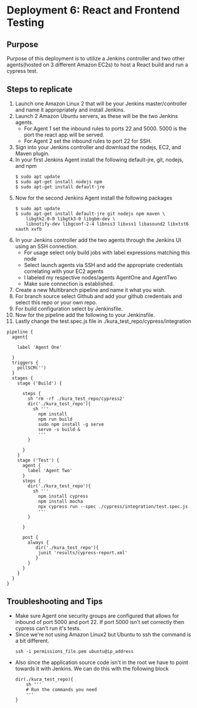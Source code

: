 # Deployment 6: React and Frontend Testing

## Purpose 

Purpose of this deployment is to utilize a Jenkins controller and two other agents(hosted on 3 different Amazon EC2s) to host a React build and run a cypress test. 

## Steps to replicate

1. Launch one Amazon Linux 2 that will be your Jenkins master/controller and name it appropriately and install Jenkins. 
2. Launch 2 Amazon Ubuntu servers, as these will be the two Jenkins agents. 
    - For Agent 1 set the inbound rules to ports 22 and 5000. 5000 is the port the react app will be served.
    - For Agent 2 set the inbound rules to port 22 for SSH. 
3. Sign into your Jenkins controller and download the nodejs, EC2, and Maven plugin. 
4. In your first Jenkins Agent install the following default-jre, git, nodejs, and npm
    ```
    $ sudo apt update
    $ sudo apt-get install nodejs npm
    $ sudo apt-get install default-jre
    ```
5. Now for the second Jenkins Agent install the following packages
    ```
    $ sudo apt update 
    $ sudo apt-get install default-jre git nodejs npm maven \
        libgtk2.0-0 libgtk3-0 libgbm-dev \
        libnotify-dev libgconf-2-4 libnss3 libxss1 libasound2 libxtst6 xauth xvfb

    ```
6. In your Jenkins controller add the two agents through the Jenkins UI using an SSH connection. 
    - For usage select only build jobs with label expressions matching this node 
    - Select launch agents via SSH and add the appropriate credentials correlating with your EC2 agents
    - I labeled my respective nodes/agents AgentOne and AgentTwo
    - Make sure connection is established.
7. Create a new Multibranch pipeline and name it what you wish. 
8. For branch source select Github and add your github credentials and select this repo or your own repo. 
9. For build configuration select by Jenkinsfile.
10. Now for the pipeline add the following to your Jenkinsfile. 
11. Lastly change the test.spec.js file in ./kura_test_repo/cypress/integration
```
pipeline {
  agent{

    label 'Agent One'

  }
  triggers {
    pollSCM('')
  }
  stages {
    stage ('Build') {
      
      steps {
        sh 'rm -rf ./kura_test_repo/cypress2'
        dir('./kura_test_repo'){
          sh '''
            npm install
            npm run build
            sudo npm install -g serve
            serve -s build &
            '''
        } 
        
      }
    }
    stage ('Test') {
      agent {
        label 'Agent Two'
      }
      steps {
        dir('./kura_test_repo'){
          sh '''
            npm install cypress
            npm install mocha
            npx cypress run --spec ./cypress/integration/test.spec.js
            '''
        }

      }
      
      post {
        always {
           dir('./kura_test_repo'){
            junit 'results/cypress-report.xml'
           }
        }
      }
    }
  }
}
```

## Troubleshooting and Tips
- Make sure Agent one security groups are configured that allows for inbound of port 5000 and port 22. If port 5000 isn't set correctly then cypress can't run it's tests. 
- Since we're not using Amazon Linux2 but Ubuntu to ssh the command is a bit different. 
    ```
    ssh -i permissions_file.pem ubuntu@ip_address
    ```
- Also since the application source code isn't in the root we have to point towards it with Jenkins. We can do this with the following block
    ```
    dir(./kura_test_repo){
        sh '''
        # Run the commands you need
        '''
    }
    ```
